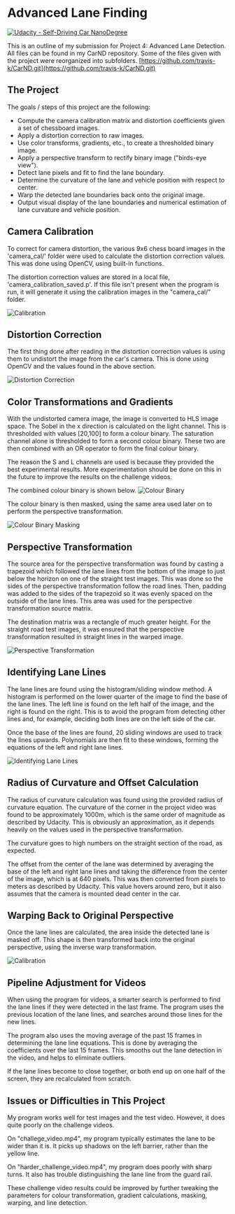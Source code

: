 # Advanced Lane Finding
[![Udacity - Self-Driving Car NanoDegree](https://s3.amazonaws.com/udacity-sdc/github/shield-carnd.svg)](http://www.udacity.com/drive)

[//]: # (Image References)
[image1]: ./writeup_images/calibration.png "Calibration"
[image2]: ./writeup_images/colourbinary.png "Colour Binary"
[image3]: ./writeup_images/detectinglines.png "Detecting Lane Lines"
[image4]: ./writeup_images/distortion.png "Correcting Distortion"
[image5]: ./writeup_images/masking.png "Masking the Image"
[image6]: ./writeup_images/pipelineoutput.png "Pipeline Output"
[image7]: ./writeup_images/warping.png "Changing the Perspective"

This is an outline of my submission for Project 4: Advanced Lane Detection. All files can be found in my CarND repository. Some of the files given with the project were reorganized into subfolders.
[https://github.com/travis-k/CarND.git](https://github.com/travis-k/CarND.git)

The Project
---

The goals / steps of this project are the following:

* Compute the camera calibration matrix and distortion coefficients given a set of chessboard images.
* Apply a distortion correction to raw images.
* Use color transforms, gradients, etc., to create a thresholded binary image.
* Apply a perspective transform to rectify binary image ("birds-eye view").
* Detect lane pixels and fit to find the lane boundary.
* Determine the curvature of the lane and vehicle position with respect to center.
* Warp the detected lane boundaries back onto the original image.
* Output visual display of the lane boundaries and numerical estimation of lane curvature and vehicle position.

Camera Calibration
---

To correct for camera distortion, the various 9x6 chess board images in the 'camera_cal/' folder were used to calculate the distortion correction values. This was done using OpenCV, using built-in functions. 

The distortion correction values are stored in a local file, 'camera_calibration_saved.p'. If this file isn't present when the program is run, it will generate it using the calibration images in the "camera_cal/" folder. 

![Calibration][image1]

Distortion Correction
---

The first thing done after reading in the distortion correction values is using them to undistort the image from the car's camera. This is done using OpenCV and the values found in the above section. 

![Distortion Correction][image4]

Color Transformations and Gradients
---

With the undistorted camera image, the image is converted to HLS image space. The Sobel in the x direction is calculated on the light channel. This is thresholded with values [20,100] to form a colour binary. The saturation channel alone is thresholded to form a second colour binary. These two are then combined with an OR operator to form the final colour binary.

The reason the S and L channels are used is because they provided the best experimental results. More experimentation should be done on this in the future to improve the results on the challenge videos. 

The combined colour binary is shown below. 
![Colour Binary][image2]

The colour binary is then masked, using the same area used later on to perform the perspective transformation.

![Colour Binary Masking][image5]

Perspective Transformation
---

The source area for the perspective transformation was found by casting a trapezoid which followed the lane lines from the bottom of the image to just below the horizon on one of the straight test images. This was done so the sides of the perspective transformation follow the road lines. Then, padding was added to the sides of the trapezoid so it was evenly spaced on the outside of the lane lines. This area was used for the perspective transformation source matrix.

The destination matrix was a rectangle of much greater height. For the straight road test images, it was ensured that the perspective transformation resulted in straight lines in the warped image.

![Perspective Transformation][image7]

Identifying Lane Lines
---
The lane lines are found using the histogram/sliding window method. A histogram is performed on the lower quarter of the image to find the base of the lane lines. The left line is found on the left half of the image, and the right is found on the right. This is to avoid the program from detecting other lines and, for example, deciding both lines are on the left side of the car.

Once the base of the lines are found, 20 sliding windows are used to track the lines upwards. Polynomials are then fit to these windows, forming the equations of the left and right lane lines.

![Identifying Lane Lines][image3]

Radius of Curvature and Offset Calculation
---

The radius of curvature calculation was found using the provided radius of curvature equation. The curvature of the corner in the project video was found to be approximately 1000m, which is the same order of magnitude as described by Udacity. This is obviously an approximation, as it depends heavily on the values used in the perspective transformation.

The curvature goes to high numbers on the straight section of the road, as expected.

The offset from the center of the lane was determined by averaging the base of the left and right lane lines and taking the difference from the center of the image, which is at 640 pixels. This was then converted from pixels to meters as described by Udacity. This value hovers around zero, but it also assumes that the camera is mounted dead center in the car.

Warping Back to Original Perspective
---

Once the lane lines are calculated, the area inside the detected lane is masked off. This shape is then transformed back into the original perspective, using the inverse warp transformation.

![Calibration][image6]

Pipeline Adjustment for Videos
---
When using the program for videos, a smarter search is performed to find the lane lines if they were detected in the last frame. The program uses the previous location of the lane lines, and searches around those lines for the new lines. 

The program also uses the moving average of the past 15 frames in determining the lane line equations. This is done by averaging the coefficients over the last 15 frames. This smooths out the lane detection in the video, and helps to eliminate outliers. 

If the lane lines become to close together, or both end up on one half of the screen, they are recalculated from scratch.

Issues or Difficulties in This Project
---

My program works well for test images and the test video. However, it does quite poorly on the challenge videos. 

On "challege_video.mp4", my program typically estimates the lane to be wider than it is. It picks up shadows on the left barrier, rather than the yellow line.  

On "harder_challenge_video.mp4", my program does poorly with sharp turns. It also has trouble distinguishing the lane line from the guard rail.

These challenge video results could be improved by further tweaking the parameters for colour transformation, gradient calculations, masking, warping, and line detection.